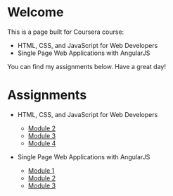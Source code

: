 # Welcome

This is a page built for Coursera course:
- HTML, CSS, and JavaScript for Web Developers
- Single Page Web Applications with AngularJS

You can find my assignments below.
Have a great day!

# Assignments
- HTML, CSS, and JavaScript for Web Developers
  - [Module 2](https://haonanyin.github.io/coursera-web/module2_solution/index.html)
  - [Module 3](https://haonanyin.github.io/coursera-web/module3_solution/index.html)
  - [Module 4](https://haonanyin.github.io/coursera-web/module4_solution/index.html)

- Single Page Web Applications with AngularJS
  - [Module 1](https://haonanyin.github.io/coursera-web/assignment1_solution/index.html)
  - [Module 2](https://haonanyin.github.io/coursera-web/assignment2_solution/index.html)
  - [Module 3](https://haonanyin.github.io/coursera-web/assignment3_solution/index.html)
